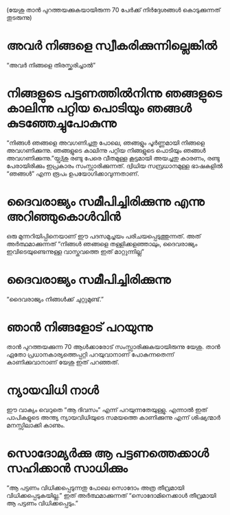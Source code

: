 (യേശു താൻ പുറത്തയക്കുകയായിരുന്ന 70  പേർക്ക് നിർദ്ദേശങ്ങൾ കൊടുക്കുന്നത് തുടരുന്നു)
# അവർ നിങ്ങളെ സ്വീകരിക്കുന്നില്ലെങ്കിൽ
“അവർ നിങ്ങളെ തിരസ്ക്കരിച്ചാൽ”
# നിങ്ങളുടെ പട്ടണത്തിൽനിന്നു ഞങ്ങളുടെ കാലിന്നു പറ്റിയ പൊടിയും ഞങ്ങൾ കുടഞ്ഞേച്ചുപോകുന്നു
“നിങ്ങൾ ഞങ്ങളെ അവഗണിച്ചതു പോലെ, ഞങ്ങളും പൂർണ്ണമായി നിങ്ങളെ അവഗണിക്കുന്നു. ഞങ്ങളുടെ കാലിന്നു പറ്റിയ നിങ്ങളുടെ പൊടിയും ഞങ്ങൾ അവഗണിക്കുന്നു.”യ്വ്വ്ശു രണ്ടു പേരെ വീതമുള്ള കൂട്ടമായി അയച്ചതു കാരണം, രണ്ടു പേരായിരിക്കും ഇപ്രകാരം സംസ്സാരിക്കുന്നത്. ദ്വിധിയ സമ്പ്രധാനമുള്ള ഭാഷകളിൽ “ഞങ്ങൾ” എന്ന രൂപം ഉപയോഗിക്കാവുന്നതാണ്.
# ദൈവരാജ്യം സമീപിച്ചിരിക്കുന്നു എന്നു അറിഞ്ഞുകൊൾവിൻ
ഒരു മുന്നറിയിപ്പിനെയാണ് ഈ പദസമുച്ചയം പരിചയപ്പെടുത്തുന്നത്. അത് അർത്ഥമാക്കുന്നത് “നിങ്ങൾ ഞങ്ങളെ തള്ളിക്കളഞ്ഞാലും, ദൈവരാജ്യം ഇവിടെയുണ്ടെന്നുള്ള വാസ്തവത്തെ ഇത് മാറ്റുന്നില്ല”
# ദൈവരാജ്യം സമീപിച്ചിരിക്കുന്നു
“ദൈവരാജ്യം നിങ്ങൾക്ക് ചുറ്റുമുണ്ട്.”
# ഞാൻ നിങ്ങളോട് പറയുന്നു
താൻ പുറത്തയക്കുന്ന 70 ആൾക്കാരോട് സംസ്സാരിക്കുകയായിരുന്നു യേശു. താൻ ഏതോ പ്രധാനകാര്യത്തെപ്പറ്റി പറയുവാനാണ് പോകുന്നതെന്ന് കാണിക്കുവാനാണ് യേശു ഇത് പറഞ്ഞത്.
# ന്യായവിധി നാൾ
ഈ വാക്യം വെറുതെ “ആ ദിവസം” എന്ന് പറയുന്നതേയുള്ളു. എന്നാൽ ഇത് പാപികളുടെ അന്ത്യ ന്യായവിധിയുടെ സമയത്തെ കാണിക്കുന്നു എന്ന് ശിഷ്യന്മാർ മനസ്സിലാക്കി കാണും.
# സൊദോമ്യർക്കു ആ പട്ടണത്തെക്കാൾ സഹിക്കാൻ സാധിക്കും
“ആ പട്ടണം വിധിക്കപ്പെടുന്നതു പോലെ സൊദോം അത്ര തീവ്രമായി വിധിക്കപ്പെടുകയില്ല.” ഇത് അർത്ഥമാക്കുന്നത് “സൊദോമിനെക്കാൾ തീവ്രമായി ആ പട്ടണം വിധിക്കപ്പെടും.”
